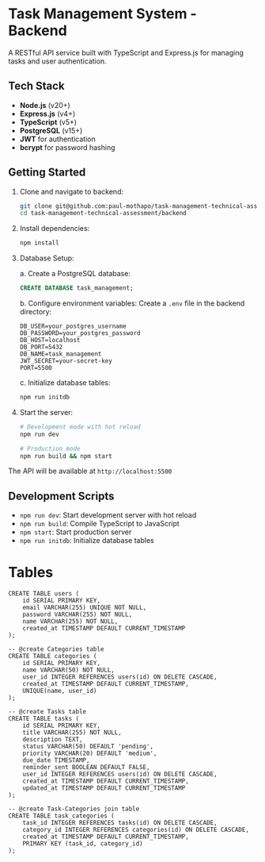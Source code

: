 # Task Management System - Backend

A RESTful API service built with TypeScript and Express.js for managing tasks and user authentication.

## Tech Stack

- **Node.js** (v20+)
- **Express.js** (v4+)
- **TypeScript** (v5+)
- **PostgreSQL** (v15+)
- **JWT** for authentication
- **bcrypt** for password hashing

## Getting Started

1. Clone and navigate to backend:

   ```bash
   git clone git@github.com:paul-mothapo/task-management-technical-assessment.git
   cd task-management-technical-assessment/backend
   ```

2. Install dependencies:

   ```bash
   npm install
   ```

3. Database Setup:

   a. Create a PostgreSQL database:

   ```sql
   CREATE DATABASE task_management;
   ```

   b. Configure environment variables:
   Create a `.env` file in the backend directory:

   ```env
   DB_USER=your_postgres_username
   DB_PASSWORD=your_postgres_password
   DB_HOST=localhost
   DB_PORT=5432
   DB_NAME=task_management
   JWT_SECRET=your-secret-key
   PORT=5500
   ```

   c. Initialize database tables:

   ```bash
   npm run initdb
   ```

4. Start the server:

   ```bash
   # Development mode with hot reload
   npm run dev

   # Production mode
   npm run build && npm start
   ```

The API will be available at `http://localhost:5500`

## Development Scripts

- `npm run dev`: Start development server with hot reload
- `npm run build`: Compile TypeScript to JavaScript
- `npm start`: Start production server
- `npm run initdb`: Initialize database tables

# Tables

```
CREATE TABLE users (
    id SERIAL PRIMARY KEY,
    email VARCHAR(255) UNIQUE NOT NULL,
    password VARCHAR(255) NOT NULL,
    name VARCHAR(255) NOT NULL,
    created_at TIMESTAMP DEFAULT CURRENT_TIMESTAMP
);

-- @create Categories table
CREATE TABLE categories (
    id SERIAL PRIMARY KEY,
    name VARCHAR(50) NOT NULL,
    user_id INTEGER REFERENCES users(id) ON DELETE CASCADE,
    created_at TIMESTAMP DEFAULT CURRENT_TIMESTAMP,
    UNIQUE(name, user_id)
);

-- @create Tasks table
CREATE TABLE tasks (
    id SERIAL PRIMARY KEY,
    title VARCHAR(255) NOT NULL,
    description TEXT,
    status VARCHAR(50) DEFAULT 'pending',
    priority VARCHAR(20) DEFAULT 'medium',
    due_date TIMESTAMP,
    reminder_sent BOOLEAN DEFAULT FALSE,
    user_id INTEGER REFERENCES users(id) ON DELETE CASCADE,
    created_at TIMESTAMP DEFAULT CURRENT_TIMESTAMP,
    updated_at TIMESTAMP DEFAULT CURRENT_TIMESTAMP
);

-- @create Task-Categories join table
CREATE TABLE task_categories (
    task_id INTEGER REFERENCES tasks(id) ON DELETE CASCADE,
    category_id INTEGER REFERENCES categories(id) ON DELETE CASCADE,
    created_at TIMESTAMP DEFAULT CURRENT_TIMESTAMP,
    PRIMARY KEY (task_id, category_id)
);

```
